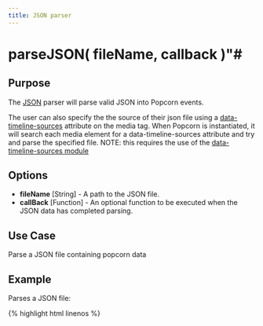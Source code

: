 ```yaml
---
title: JSON parser
---
```

# parseJSON( fileName, callback )"#

## Purpose ##

The [JSON](http://www.json.org/) parser will parse valid JSON into Popcorn events.

The user can also specify the the source of their json file using a [data-timeline-sources](/popcorn-docs/modules/#data-timeline-sources) attribute on the media tag.
When Popcorn is instantiated, it will search each media element for a data-timeline-sources attribute and try and parse the specified file. NOTE: this requires the use of the [data-timeline-sources module](/popcorn-docs/modules/#data-timeline-sources)

## Options ##

* **fileName** \[String\] - A path to the JSON file.
* **callBack** \[Function\] - An optional function to be executed when the JSON data has completed parsing.

## Use Case ##

Parse a JSON file containing popcorn data

## Example ##

Parses a JSON file:

{% highlight html linenos %}
    <html>
      <head>
        <script src="popcorn-complete.js"></script>
        <script type="text/javascript">

          var popcorn( "#video" );

          popcorn.parseJSON( "data/data.json", function() {
            alert( "JSON Parsed Successfully" );
          });

        </script>
      </head>
      <body>
        <video id="video"
          controls
          width='250px'
          poster="../../test/poster.png">

          <source id='mp4'
            src="../../test/trailer.mp4" type='video/mp4; codecs="avc1, mp4a"'>

          <source id='ogv'
            src="../../test/trailer.ogv"
            type='video/ogg; codecs="theora, vorbis"'>

          <p>Your user agent does not support the HTML5 Video element.</p>

        </video>
        <div id="footnote-container"></div>
        <div id="map-container"></div>
        <div id="iframe-container"></div>
      </body>
    </html>
{% endhighlight %}
